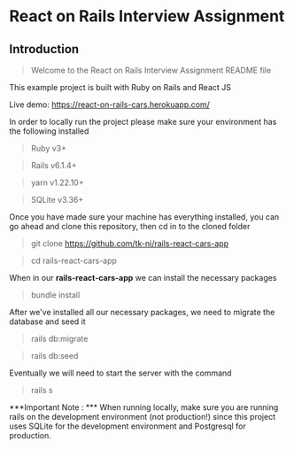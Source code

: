 # React on Rails Interview Assignment

## Introduction

> Welcome to the React on Rails Interview Assignment README file

This example project is built with Ruby on Rails and React JS

Live demo: https://react-on-rails-cars.herokuapp.com/ 

In order to locally run the project please make sure your environment has the following installed
> Ruby v3+

> Rails v6.1.4+

> yarn v1.22.10+

> SQLite v3.36+

Once you have made sure your machine has everything installed, you can go ahead and clone this repository, then cd in to the cloned folder
> git clone https://github.com/tk-ni/rails-react-cars-app 

> cd rails-react-cars-app

When in our **rails-react-cars-app** we can install the necessary packages
> bundle install

After we've installed all our necessary packages, we need to migrate the database and seed it
> rails db:migrate

> rails db:seed

Eventually we will need to start the server with the command
> rails s

***Important Note : *** When running locally, make sure you are running rails on the development environment (not production!) since this project uses SQLite for the development environment and Postgresql for production.